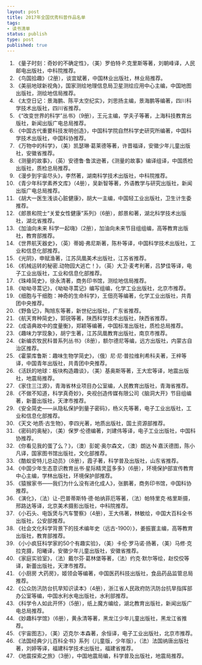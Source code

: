 ```yaml
--- 
layout: post
title: 2017年全国优秀科普作品名单
tags: 
- 读书清单
status: publish
type: post
published: true
---
```


1. 《量子时刻：奇妙的不确定性》，（美）罗伯特·P.克里斯等著，刘朝峰译，人民邮电出版社，中科院推荐。&nbsp;
2. 《鸟国拾趣》（2册），谈宜斌著，中国林业出版社，林业局推荐。
3. 《美丽地球新视角》，国家测绘地理信息局卫星测绘应用中心主编，中国地图出版社，测绘地信局推荐。
4. 《太空日记：景海鹏、陈平太空纪实》，刘思扬主编，景海鹏等编著，四川科学技术出版社，四川省推荐。
5. 《“改变世界的科学”丛书》（9册），王元主编，学夫子等著，上海科技教育出版社，新闻出版广电总局推荐。
6. 《中国古代重要科技发明创造》，中国科学院自然科学史研究所编著，中国科学技术出版社，中国科协推荐。
7. 《万物中的科学》，（美）凯瑟琳·葛莱德等著，许晋福译，安徽少年儿童出版社，安徽省推荐。
8. 《测量的故事》，（英）安德鲁·鲁滨逊著，《测量的故事》编译组译，中国质检出版社，质检总局推荐。
9. 《漫步到宇宙尽头》，李然著，湖南科学技术出版社，中科院推荐。
10. 《青少年科学素养文库》（4册），吴新智等著，外语教学与研究出版社，新闻出版广电总局推荐。
11. 《胡大一医生浅谈心脏健康》，胡大一主编，中国轻工业出版社，卫生计生委推荐。
12. 《郎景和院士“关爱女性健康”系列》（6册），郎景和著，湖北科学技术出版社，湖北省推荐。
13. 《加油向未来 科学一起嗨》（2册），加油向未来节目组组编，高等教育出版社，教育部推荐。
14. 《世界航天器史》，（英）蒂姆·弗尼斯著，陈朴等译，中国科学技术出版社，工业和信息化部推荐。
15. 《光阴》，申赋渔著，江苏凤凰美术出版社，江苏省推荐。
16. 《机械运转的秘密.动物园大逃亡！》，（英）大卫·麦考利著，吕梦佳等译，电子工业出版社，工业和信息化部推荐。
17. 《珠峰简史》，徐永清著，商务印书馆，测绘地信局推荐。
18. 《呦呦寻蒿记》，《呦呦寻蒿记》编写组编，化学工业出版社，北京市推荐。
19. 《细胞与干细胞：神奇的生命科学》，王佃亮等编著，化学工业出版社，共青团中央推荐。
20. 《野鱼记》，陶旭东等著，新世纪出版社，广东省推荐。
21. 《航天育种简史》，郭锐等著，陕西科学技术出版社，陕西省推荐。
22. 《成语典故中的度量衡》，郑颖等编著，中国标准出版社，质检总局推荐。
23. 《趣味力学现象》，胡宁生著，江苏凤凰教育出版社，南京市推荐。
24. 《新编农牧民科普系列丛书》（8册），额尔德尼等编，远方出版社，内蒙古自治区推荐。
25. 《霍蒙库鲁斯：趣味生物学简史》，（俄）尼·尼·普拉维利希科夫著，王梓等译，中国青年出版社，共青团中央推荐。
26. 《活跃的地球：板块构造趣谈》，（美）基奥斯等著，王大宏等译，地震出版社，地震局推荐。
27. 《家住三江源》，青海省林业项目办公室编，人民教育出版社，青海省推荐。
28. 《不做不知道，科学真奇妙》，央视创造传媒有限公司《脑洞大开》节目组编著，新蕾出版社，天津市推荐。
29. 《安全简史——从隐私保护到量子密码》，杨义先等著，电子工业出版社，工业和信息化部推荐。
30. 《天文·地质·古生物》，李四光著，地质出版社，国土资源部推荐。
31. 《密码的奥秘》，（美）保罗·伦德编著，刘建伟等译，电子工业出版社，中国科协推荐。
32. 《你看见我的蛋了么？》，（澳）彭妮·奥尔森文，（澳）朗达·N·嘉沃德图，陈小凡译，国家图书馆出版社，文化部推荐。
33. 《酷蚁安特儿总动员》（8册），霞子著，科学普及出版社，山东省推荐。
34. 《中国少年生态意识教育丛书·星际精灵蓝多多》（6册），环境保护部宣传教育中心主编，学林出版社，环境保护部推荐。
35. 《猿猴家书——我们为什么没有进化成人》，张鹏著，商务印书馆，中国科协推荐。
36. 《演化》，（法）让-巴普蒂斯特·德·帕纳菲厄等著，（法）帕特里克·格里斯摄，邢路达等译，北京美术摄影出版社，中科院推荐。
37. 《小石头、电饭煲与汽车警察》（4册），王大伟著，林敏绘，中国大百科全书出版社，公安部推荐。
38. 《社会文化科学背景下的技术编年史（远古-1900）》，姜振寰主编，高等教育出版社，教育部推荐。
39. 《小小疯狂科学家的50个有趣实验》，（美）卡伦·罗马诺·扬著，（美）马修·克拉克摄，阳曦译，安徽少年儿童出版社，安徽省推荐。
40. 《家庭实验室》，（法）戴尔芬·葛林堡等著，（法）约克·默尔等绘，赵佼佼等译，新蕾出版社，天津市推荐。
41. 《小厨房 大药房》，姬领会等编著，中国医药科技出版社，食品药品监管总局推荐。
42. 《公众防汛防台抗旱知识读本》（4册），浙江省人民政府防汛防台抗旱指挥部办公室等编，中国水利水电出版社，水利部推荐。
43. 《科学令人如此开怀》（5册），纸上魔方编绘，湖北教育出版社，新闻出版广电总局推荐。
44. 《妙趣科学馆》（6册），黄永清等著，黑龙江少年儿童出版社，黑龙江省推荐。
45. 《宇宙图志》，（美）迈克尔·本森著，余恒译，电子工业出版社，北京市推荐。
46. 《法国经典少儿百科全书》系列（儿童版，少年版），（法）法国纳唐出版社著，刘婷等译，福建科学技术出版社，福建省推荐。
47. 《地震探索之旅》（3册），中国地震局编，科学普及出版社，地震局推荐。
